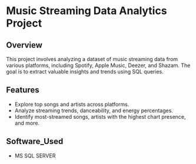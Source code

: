 # Music Streaming Data Analytics Project

## Overview
This project involves analyzing a dataset of music streaming data from various platforms, including Spotify, Apple Music, Deezer, and Shazam. The goal is to extract valuable insights and trends using SQL queries.

## Features
- Explore top songs and artists across platforms.
- Analyze streaming trends, danceability, and energy percentages.
- Identify most-streamed songs, artists with the highest chart presence, and more.
## Software_Used 
- MS SQL SERVER
